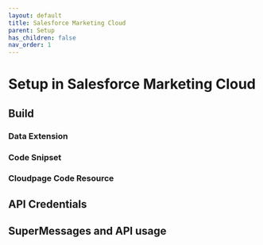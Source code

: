 ```yaml
---
layout: default
title: Salesforce Marketing Cloud
parent: Setup
has_children: false
nav_order: 1
---
```


# Setup in Salesforce Marketing Cloud

## Build

### Data Extension
### Code Snipset
### Cloudpage Code Resource

## API Credentials

## SuperMessages and API usage
